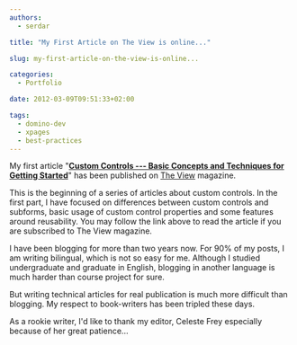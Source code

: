 ```yaml
---
authors:
  - serdar

title: "My First Article on The View is online..."

slug: my-first-article-on-the-view-is-online...

categories:
  - Portfolio

date: 2012-03-09T09:51:33+02:00

tags:
  - domino-dev
  - xpages
  - best-practices
---
```


My first article "[**Custom Controls --- Basic Concepts and Techniques for Getting Started**](http://bit.ly/wZfzib)" has been published on [The View](http://www.eview.com/) magazine.

This is the beginning of a series of articles about custom controls. In the first part, I have focused on differences between custom controls and subforms, basic usage of custom control properties and some features around reusability. You may follow the link above to read the article if you are subscribed to The View magazine.
<!-- more -->
I have been blogging for more than two years now. For 90% of my posts, I am writing bilingual, which is not so easy for me. Although I studied undergraduate and graduate in English, blogging in another language is much harder than course project for sure.

But writing technical articles for real publication is much more difficult than blogging. My respect to book-writers has been tripled these days.

As a rookie writer, I'd like to thank my editor, Celeste Frey especially because of her great patience...
